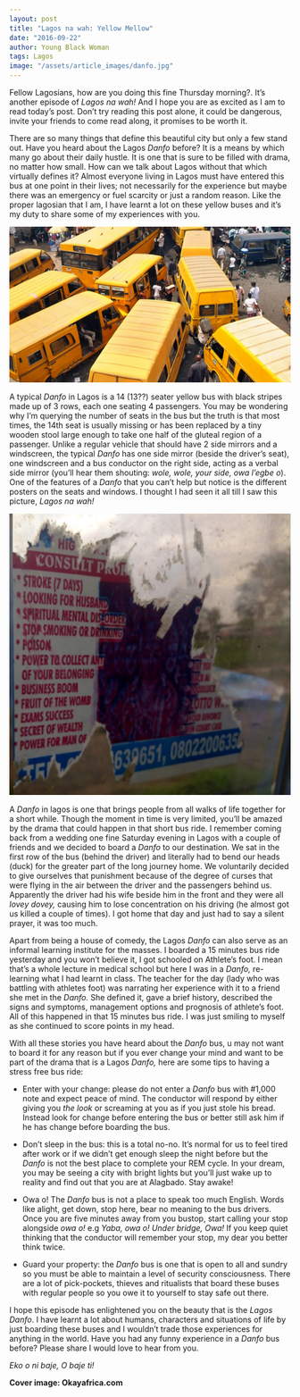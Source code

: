 ```yaml
---
layout: post
title: "Lagos na wah: Yellow Mellow"
date: "2016-09-22"
author: Young Black Woman
tags: Lagos
image: "/assets/article_images/danfo.jpg"
---
```


Fellow Lagosians, how are you doing this fine Thursday morning?. It’s another episode of *Lagos na wah!* And I hope you are as excited as I am to read today’s post. Don’t try reading this post alone, it could be dangerous, invite your friends to come read along, it promises to be worth it.

There are so many things that define this beautiful city but only a few stand out. Have you heard about the Lagos *Danfo* before? It is a means by which many go about their daily hustle. It is one that is sure to be filled with drama, no matter how small. How can we talk about Lagos without that which virtually defines it? Almost everyone living in Lagos must have entered this bus at one point in their lives; not necessarily for the experience but maybe there was an emergency or fuel scarcity or just a random reason. Like the proper lagosian that I am, I have learnt a lot on these yellow buses and it’s my duty to share some of my experiences with you.

![...eko for show.](/assets/article_images/Danfo1.jpg)

A typical *Danfo* in Lagos is a 14 (13??) seater yellow bus with black stripes made up of 3 rows, each one seating 4 passengers. You may be wondering why I’m querying the number of seats in the bus but the truth is that most times, the 14th seat is usually missing or has been replaced by a tiny wooden stool large enough to take one half of the gluteal region of a passenger. Unlike a regular vehicle that should have 2 side mirrors and a windscreen, the typical *Danfo* has one side mirror (beside the driver’s seat), one windscreen and a bus conductor on the right side, acting as a verbal side mirror (you’ll hear them shouting: *wole, wole, your side, owa l’egbe o*). One of the features of a *Danfo* that you can’t help but notice is the different posters on the seats and windows. I thought I had seen it all till I saw this picture, *Lagos na wah!*

![Behold, wonder drug of destiny!](/assets/article_images/danfoposter.jpg)

A *Danfo* in lagos is one that brings people from all walks of life together for a short while. Though the moment in time is very limited, you’ll be amazed by the drama that could happen in that short bus ride. I remember coming back from a wedding one fine Saturday evening in Lagos with a couple of friends and we decided to board a *Danfo* to our destination. We sat in the first row of the bus (behind the driver) and literally had to bend our heads (duck) for the greater part of the long journey home. We voluntarily decided to give ourselves that punishment because of the degree of curses that were flying in the air between the driver and the passengers behind us. Apparently the driver had his wife beside him in the front and they were all *lovey dovey,* causing him to lose concentration on his driving (he almost got us killed a couple of times). I got home that day and just had to say a silent prayer, it was too much.

Apart from being a house of comedy, the Lagos *Danfo* can also serve as an informal learning institute for the masses. I boarded a 15 minutes bus ride yesterday and you won’t believe it, I got schooled on Athlete’s foot. I mean that’s a whole lecture in medical school but here I was in a *Danfo,* re-learning what I had learnt in class. The teacher for the day (lady who was battling with athletes foot) was narrating her experience with it to a friend she met in the *Danfo.* She defined it, gave a brief history, described the signs and symptoms, management options and prognosis of athlete’s foot. All of this happened in that 15 minutes bus ride. I was just smiling to myself as she continued to score points in my head.

With all these stories you have heard about the *Danfo* bus, u may not want to board it for any reason but if you ever change your mind and want to be part of the drama that is a Lagos *Danfo,* here are some tips to having a stress free bus ride:

- Enter with your change: please do not enter a *Danfo* bus with #1,000 note and expect peace of mind. The conductor will respond by either giving you *the look* or screaming at you as if you just stole his bread. Instead look for change before entering the bus or better still ask him if he has change before boarding the bus.

- Don’t sleep in the bus: this is a total no-no. It’s normal for us to feel tired after work or if we didn’t get enough sleep the night before but the *Danfo* is not the best place to complete your REM cycle. In your dream, you may be seeing a city with bright lights but you’ll just wake up to reality and find out that you are at Alagbado. Stay awake!

- Owa o! The *Danfo* bus is not a place to speak too much English. Words like alight, get down, stop here, bear no meaning to the bus drivers. Once you are five minutes away from you bustop, start calling your stop alongside *owa o!* e.g *Yaba, owa o! Under bridge, Owa!* If you keep quiet thinking that the conductor will remember your stop, my dear you better think twice.

- Guard your property: the *Danfo* bus is one that is open to all and sundry so you must be able to maintain a level of security consciousness. There are a lot of pick-pockets, thieves and ritualists that board these buses with regular people so you owe it to yourself to stay safe out there.


I hope this episode has enlightened you on the beauty that is the *Lagos Danfo*. I have learnt a lot about humans, characters and situations of life by just boarding these buses and I wouldn’t trade those experiences for anything in the world. Have you had any funny experience in a *Danfo* bus before? Please share I would love to hear from you.

*Eko o ni baje, O baje ti!*


**Cover image: Okayafrica.com**
